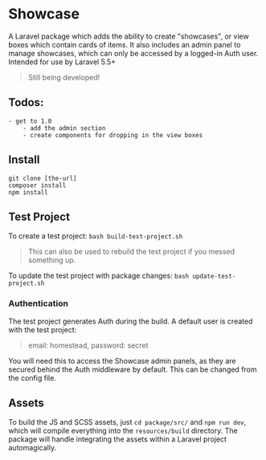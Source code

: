 # Showcase

A Laravel package which adds the ability to create "showcases", or view boxes which contain cards of items. It also includes an admin panel to manage showcases, which can only be accessed by a logged-in Auth user. Intended for use by Laravel 5.5+

> Still being developed!

## Todos:
    - get to 1.0
        - add the admin section
        - create components for dropping in the view boxes

## Install
```
git clone [the-url]
composer install
npm install
```

## Test Project
To create a test project:
`bash build-test-project.sh`

> This can also be used to rebuild the test project if you messed something up.

To update the test project with package changes:
`bash update-test-project.sh`

### Authentication
The test project generates Auth during the build. A default user is created with the test project:

> email: homestead, password: secret

You will need this to access the Showcase admin panels, as they are secured behind the Auth middleware by default. This can be changed from the config file.

## Assets
To build the JS and SCSS assets, just `cd package/src/` and `npm run dev`, which will compile everything into the `resources/build` directory. The package will handle integrating the assets within a Laravel project automagically.